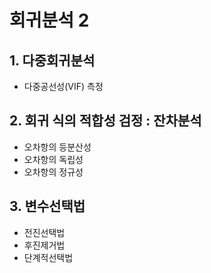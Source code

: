 # 회귀분석 2

## 1. 다중회귀분석
- 다중공선성(VIF) 측정

## 2. 회귀 식의 적합성 검정 : 잔차분석
- 오차항의 등분산성
- 오차항의 독립성
- 오차항의 정규성

## 3. 변수선택법
- 전진선택법
- 후진제거법
- 단계적선택법
